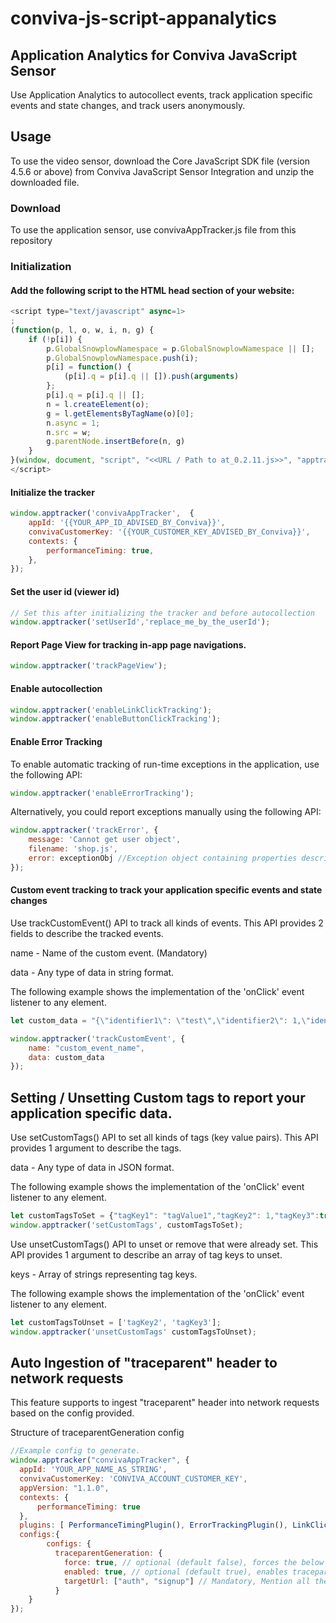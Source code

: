 # conviva-js-script-appanalytics
## Application Analytics for Conviva JavaScript Sensor
Use Application Analytics to autocollect events, track application specific events and state changes, and track users anonymously.

## Usage
To use the video sensor, download the Core JavaScript SDK file (version 4.5.6 or above) from Conviva JavaScript Sensor Integration and unzip the downloaded file.

### Download
To use the application sensor, use convivaAppTracker.js file from this repository

### Initialization

#### Add the following script to the HTML head section of your website:
```js
<script type="text/javascript" async=1>
;
(function(p, l, o, w, i, n, g) {
    if (!p[i]) {
        p.GlobalSnowplowNamespace = p.GlobalSnowplowNamespace || [];
        p.GlobalSnowplowNamespace.push(i);
        p[i] = function() {
            (p[i].q = p[i].q || []).push(arguments)
        };
        p[i].q = p[i].q || [];
        n = l.createElement(o);
        g = l.getElementsByTagName(o)[0];
        n.async = 1;
        n.src = w;
        g.parentNode.insertBefore(n, g)
    }
}(window, document, "script", "<<URL / Path to at_0.2.11.js>>", "apptracker"));
</script>
```
#### Initialize the tracker
```js
window.apptracker('convivaAppTracker',  {
    appId: '{{YOUR_APP_ID_ADVISED_BY_Conviva}}',
    convivaCustomerKey: '{{YOUR_CUSTOMER_KEY_ADVISED_BY_Conviva}}',
    contexts: {
        performanceTiming: true,
    },
});
```    
#### Set the user id (viewer id)
```js
// Set this after initializing the tracker and before autocollection
window.apptracker('setUserId','replace_me_by_the_userId');
```

#### Report Page View for tracking in-app page navigations.
```js
window.apptracker('trackPageView');
```

#### Enable autocollection
```js
window.apptracker('enableLinkClickTracking');
window.apptracker('enableButtonClickTracking');
```
#### Enable Error Tracking
To enable automatic tracking of run-time exceptions in the application, use the following API:
```js
window.apptracker('enableErrorTracking');
```
Alternatively, you could report exceptions manually using the following API:

```js
window.apptracker('trackError', {
    message: 'Cannot get user object',
    filename: 'shop.js',
    error: exceptionObj //Exception object containing properties describing the exception.
});
```

#### Custom event tracking to track your application specific events and state changes
Use trackCustomEvent() API to track all kinds of events. This API provides 2 fields to describe the tracked events.

name - Name of the custom event. (Mandatory)

data - Any type of data in string format.

The following example shows the implementation of the 'onClick' event listener to any element.
```js
let custom_data = "{\"identifier1\": \"test\",\"identifier2\": 1,\"identifier3\":true}"

window.apptracker('trackCustomEvent', {
    name: "custom_event_name",
    data: custom_data
});
```

## Setting / Unsetting Custom tags to report your application specific data.
Use setCustomTags() API to set all kinds of tags (key value pairs). This API provides 1 argument to describe the tags.

data - Any type of data in JSON format.

The following example shows the implementation of the 'onClick' event listener to any element.

```js
let customTagsToSet = {"tagKey1": "tagValue1","tagKey2": 1,"tagKey3":true};
window.apptracker('setCustomTags', customTagsToSet);

```

Use unsetCustomTags() API to unset or remove that were already set. This API provides 1 argument to describe an array of tag keys to unset.

keys - Array of strings representing tag keys.

The following example shows the implementation of the 'onClick' event listener to any element.
```js
let customTagsToUnset = ['tagKey2', 'tagKey3'];
window.apptracker('unsetCustomTags' customTagsToUnset);

```

## Auto Ingestion of "traceparent" header to network requests
This feature supports to ingest "traceparent" header into network requests based on the config provided. 

Structure of traceparentGeneration config
```js
//Example config to generate.
window.apptracker("convivaAppTracker", {
  appId: 'YOUR_APP_NAME_AS_STRING',
  convivaCustomerKey: 'CONVIVA_ACCOUNT_CUSTOMER_KEY',
  appVersion: "1.1.0",
  contexts: {
      performanceTiming: true
  },
  plugins: [ PerformanceTimingPlugin(), ErrorTrackingPlugin(), LinkClickTrackingPlugin()],
  configs:{
        configs: {
          traceparentGeneration: {
            force: true, // optional (default false), forces the below settings to take effect disregarding remote configuration
            enabled: true, // optional (default true), enables traceparent generation for below target URLs
            targetUrl: ["auth", "signup"] // Mandatory, Mention all the target URL substrings that need "traceparent" to be generated
          }
    }
});
```